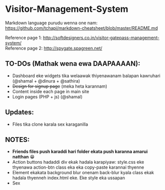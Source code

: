 # Visitor-Management-System

Markdown language purudu wenna one nam: https://github.com/tchapi/markdown-cheatsheet/blob/master/README.md

Reference page 1: http://softdesigners.co.in/visitor-gatepass-management-system/
<br />Reference page 2: http://spygate.spagreen.net/

## TO-DOs (Mathak wena ewa DAAPAAAAN):
* Dashboard eke widgets tika welaawak thiyenawanam balapan kawruhari (@shamal + @dinura + @sathira)
* ~~Design for signup page~~ (meka heta karannam)
* Content inside each page in main site
* Login pages (PHP + js) (@shamal)

## Updates:
* Files tika clone karala sex karaganilla

## NOTES:
* **Friends files push karaddi hari folder ekata push karanna amarui natthan** 😁
* Action buttons hadaddi div ekak hadala karapiyaw: style.css eke thyenawa action-btn class eka eka copy-paste karannai thyenne
* Element ekakata background blur onenam back-blur kyala class ekak hadala thyenneh index.html eke. Eke style eka ussapan
* Sex

